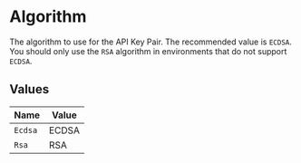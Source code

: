 # Algorithm

The algorithm to use for the API Key Pair. The recommended value is `ECDSA`.
You should only use the `RSA` algorithm in environments that do not support
`ECDSA`.


## Values

| Name    | Value   |
| ------- | ------- |
| `Ecdsa` | ECDSA   |
| `Rsa`   | RSA     |
